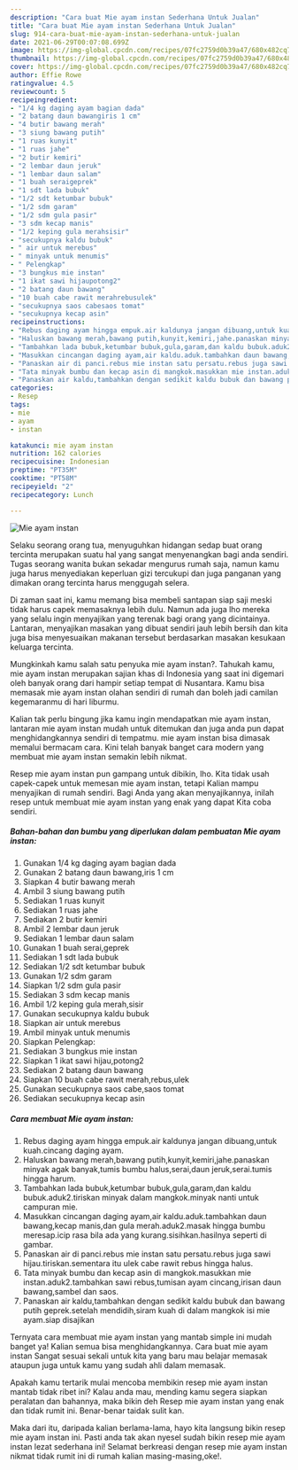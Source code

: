 ```yaml
---
description: "Cara buat Mie ayam instan Sederhana Untuk Jualan"
title: "Cara buat Mie ayam instan Sederhana Untuk Jualan"
slug: 914-cara-buat-mie-ayam-instan-sederhana-untuk-jualan
date: 2021-06-29T00:07:08.699Z
image: https://img-global.cpcdn.com/recipes/07fc2759d0b39a47/680x482cq70/mie-ayam-instan-foto-resep-utama.jpg
thumbnail: https://img-global.cpcdn.com/recipes/07fc2759d0b39a47/680x482cq70/mie-ayam-instan-foto-resep-utama.jpg
cover: https://img-global.cpcdn.com/recipes/07fc2759d0b39a47/680x482cq70/mie-ayam-instan-foto-resep-utama.jpg
author: Effie Rowe
ratingvalue: 4.5
reviewcount: 5
recipeingredient:
- "1/4 kg daging ayam bagian dada"
- "2 batang daun bawangiris 1 cm"
- "4 butir bawang merah"
- "3 siung bawang putih"
- "1 ruas kunyit"
- "1 ruas jahe"
- "2 butir kemiri"
- "2 lembar daun jeruk"
- "1 lembar daun salam"
- "1 buah seraigeprek"
- "1 sdt lada bubuk"
- "1/2 sdt ketumbar bubuk"
- "1/2 sdm garam"
- "1/2 sdm gula pasir"
- "3 sdm kecap manis"
- "1/2 keping gula merahsisir"
- "secukupnya kaldu bubuk"
- " air untuk merebus"
- " minyak untuk menumis"
- " Pelengkap"
- "3 bungkus mie instan"
- "1 ikat sawi hijaupotong2"
- "2 batang daun bawang"
- "10 buah cabe rawit merahrebusulek"
- "secukupnya saos cabesaos tomat"
- "secukupnya kecap asin"
recipeinstructions:
- "Rebus daging ayam hingga empuk.air kaldunya jangan dibuang,untuk kuah.cincang daging ayam."
- "Haluskan bawang merah,bawang putih,kunyit,kemiri,jahe.panaskan minyak agak banyak,tumis bumbu halus,serai,daun jeruk,serai.tumis hingga harum."
- "Tambahkan lada bubuk,ketumbar bubuk,gula,garam,dan kaldu bubuk.aduk2.tiriskan minyak dalam mangkok.minyak nanti untuk campuran mie."
- "Masukkan cincangan daging ayam,air kaldu.aduk.tambahkan daun bawang,kecap manis,dan gula merah.aduk2.masak hingga bumbu meresap.icip rasa bila ada yang kurang.sisihkan.hasilnya seperti di gambar."
- "Panaskan air di panci.rebus mie instan satu persatu.rebus juga sawi hijau.tiriskan.sementara itu ulek cabe rawit rebus hingga halus."
- "Tata minyak bumbu dan kecap asin di mangkok.masukkan mie instan.aduk2.tambahkan sawi rebus,tumisan ayam cincang,irisan daun bawang,sambel dan saos."
- "Panaskan air kaldu,tambahkan dengan sedikit kaldu bubuk dan bawang putih geprek.setelah mendidih,siram kuah di dalam mangkok isi mie ayam.siap disajikan"
categories:
- Resep
tags:
- mie
- ayam
- instan

katakunci: mie ayam instan 
nutrition: 162 calories
recipecuisine: Indonesian
preptime: "PT35M"
cooktime: "PT58M"
recipeyield: "2"
recipecategory: Lunch

---
```



![Mie ayam instan](https://img-global.cpcdn.com/recipes/07fc2759d0b39a47/680x482cq70/mie-ayam-instan-foto-resep-utama.jpg)

Selaku seorang orang tua, menyuguhkan hidangan sedap buat orang tercinta merupakan suatu hal yang sangat menyenangkan bagi anda sendiri. Tugas seorang  wanita bukan sekadar mengurus rumah saja, namun kamu juga harus menyediakan keperluan gizi tercukupi dan juga panganan yang dimakan orang tercinta harus menggugah selera.

Di zaman  saat ini, kamu memang bisa membeli santapan siap saji meski tidak harus capek memasaknya lebih dulu. Namun ada juga lho mereka yang selalu ingin menyajikan yang terenak bagi orang yang dicintainya. Lantaran, menyajikan masakan yang dibuat sendiri jauh lebih bersih dan kita juga bisa menyesuaikan makanan tersebut berdasarkan masakan kesukaan keluarga tercinta. 



Mungkinkah kamu salah satu penyuka mie ayam instan?. Tahukah kamu, mie ayam instan merupakan sajian khas di Indonesia yang saat ini digemari oleh banyak orang dari hampir setiap tempat di Nusantara. Kamu bisa memasak mie ayam instan olahan sendiri di rumah dan boleh jadi camilan kegemaranmu di hari liburmu.

Kalian tak perlu bingung jika kamu ingin mendapatkan mie ayam instan, lantaran mie ayam instan mudah untuk ditemukan dan juga anda pun dapat menghidangkannya sendiri di tempatmu. mie ayam instan bisa dimasak memalui bermacam cara. Kini telah banyak banget cara modern yang membuat mie ayam instan semakin lebih nikmat.

Resep mie ayam instan pun gampang untuk dibikin, lho. Kita tidak usah capek-capek untuk memesan mie ayam instan, tetapi Kalian mampu menyajikan di rumah sendiri. Bagi Anda yang akan menyajikannya, inilah resep untuk membuat mie ayam instan yang enak yang dapat Kita coba sendiri.

<!--inarticleads1-->

##### Bahan-bahan dan bumbu yang diperlukan dalam pembuatan Mie ayam instan:

1. Gunakan 1/4 kg daging ayam bagian dada
1. Gunakan 2 batang daun bawang,iris 1 cm
1. Siapkan 4 butir bawang merah
1. Ambil 3 siung bawang putih
1. Sediakan 1 ruas kunyit
1. Sediakan 1 ruas jahe
1. Sediakan 2 butir kemiri
1. Ambil 2 lembar daun jeruk
1. Sediakan 1 lembar daun salam
1. Gunakan 1 buah serai,geprek
1. Sediakan 1 sdt lada bubuk
1. Sediakan 1/2 sdt ketumbar bubuk
1. Gunakan 1/2 sdm garam
1. Siapkan 1/2 sdm gula pasir
1. Sediakan 3 sdm kecap manis
1. Ambil 1/2 keping gula merah,sisir
1. Gunakan secukupnya kaldu bubuk
1. Siapkan  air untuk merebus
1. Ambil  minyak untuk menumis
1. Siapkan  Pelengkap:
1. Sediakan 3 bungkus mie instan
1. Siapkan 1 ikat sawi hijau,potong2
1. Sediakan 2 batang daun bawang
1. Siapkan 10 buah cabe rawit merah,rebus,ulek
1. Gunakan secukupnya saos cabe,saos tomat
1. Sediakan secukupnya kecap asin




<!--inarticleads2-->

##### Cara membuat Mie ayam instan:

1. Rebus daging ayam hingga empuk.air kaldunya jangan dibuang,untuk kuah.cincang daging ayam.
1. Haluskan bawang merah,bawang putih,kunyit,kemiri,jahe.panaskan minyak agak banyak,tumis bumbu halus,serai,daun jeruk,serai.tumis hingga harum.
1. Tambahkan lada bubuk,ketumbar bubuk,gula,garam,dan kaldu bubuk.aduk2.tiriskan minyak dalam mangkok.minyak nanti untuk campuran mie.
1. Masukkan cincangan daging ayam,air kaldu.aduk.tambahkan daun bawang,kecap manis,dan gula merah.aduk2.masak hingga bumbu meresap.icip rasa bila ada yang kurang.sisihkan.hasilnya seperti di gambar.
1. Panaskan air di panci.rebus mie instan satu persatu.rebus juga sawi hijau.tiriskan.sementara itu ulek cabe rawit rebus hingga halus.
1. Tata minyak bumbu dan kecap asin di mangkok.masukkan mie instan.aduk2.tambahkan sawi rebus,tumisan ayam cincang,irisan daun bawang,sambel dan saos.
1. Panaskan air kaldu,tambahkan dengan sedikit kaldu bubuk dan bawang putih geprek.setelah mendidih,siram kuah di dalam mangkok isi mie ayam.siap disajikan




Ternyata cara membuat mie ayam instan yang mantab simple ini mudah banget ya! Kalian semua bisa menghidangkannya. Cara buat mie ayam instan Sangat sesuai sekali untuk kita yang baru mau belajar memasak ataupun juga untuk kamu yang sudah ahli dalam memasak.

Apakah kamu tertarik mulai mencoba membikin resep mie ayam instan mantab tidak ribet ini? Kalau anda mau, mending kamu segera siapkan peralatan dan bahannya, maka bikin deh Resep mie ayam instan yang enak dan tidak rumit ini. Benar-benar taidak sulit kan. 

Maka dari itu, daripada kalian berlama-lama, hayo kita langsung bikin resep mie ayam instan ini. Pasti anda tak akan nyesel sudah bikin resep mie ayam instan lezat sederhana ini! Selamat berkreasi dengan resep mie ayam instan nikmat tidak rumit ini di rumah kalian masing-masing,oke!.

